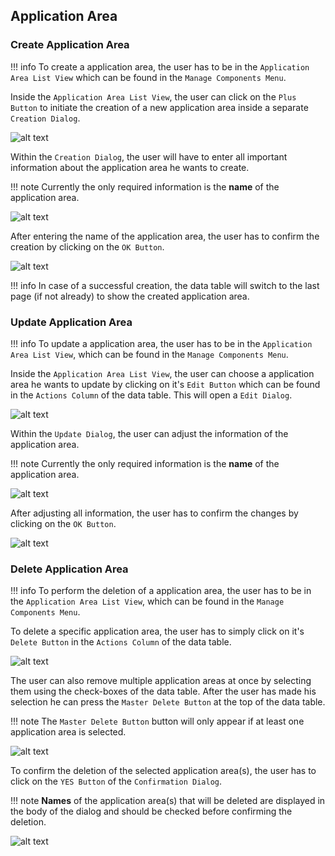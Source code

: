 ## Application Area
### Create Application Area

!!! info 
    To create a application area, the user has to be in the ``Application Area List View`` which can be found in the ``Manage Components Menu``.
	
Inside the ``Application Area List View``, the user can click on the ``Plus Button`` to initiate the creation of a new application area inside a separate ``Creation Dialog``.

![alt text](../images/application_area/Create_Application_Area_-_Step_1.PNG "Open creation dialog")

Within the ``Creation Dialog``, the user will have to enter all important information about the application area he wants to create.

!!! note 
    Currently the only required information is the **name** of the application area.

![alt text](../images/application_area/Create_Application_Area_-_Step_2.PNG "Structure of creation dialog")
	
After entering the name of the application area, the user has to confirm the creation by clicking on the ``OK Button``.

![alt text](../images/application_area/Create_Application_Area_-_Step_3.PNG "Confirm creation")

!!! info 
    In case of a successful creation, the data table will switch to the last page (if not already) to show the created application area.
	
### Update Application Area

!!! info 
    To update a application area, the user has to be in the ``Application Area List View``, which can be found in the ``Manage Components Menu``.
	
Inside the ``Application Area List View``, the user can choose a application area he wants to update by clicking on it's ``Edit Button`` which can be found in the ``Actions Column`` of the data table.
This will open a ``Edit Dialog``.

![alt text](../images/application_area/Update_Application_Area_-_Step_1.PNG "Open update dialog")

Within the ``Update Dialog``, the user can adjust the information of the application area.

!!! note 
    Currently the only required information is the **name** of the application area.

![alt text](../images/application_area/Update_Application_Area_-_Step_2.PNG "Structure of update dialog")
	
After adjusting all information, the user has to confirm the changes by clicking on the ``OK Button``.

![alt text](../images/application_area/Update_Application_Area_-_Step_3.PNG "Confirm update")

### Delete Application Area

!!! info 
    To perform the deletion of a application area, the user has to be in the ``Application Area List View``, which can be found in the ``Manage Components Menu``.
	
To delete a specific application area, the user has to simply click on it's ``Delete Button`` in the ``Actions Column`` of the data table.

![alt text](../images/application_area/Delete_Application_Area_-_Step_1.1.PNG "Delete single application area")

The user can also remove multiple application areas at once by selecting them using the check-boxes of the data table. After the user has made his selection he can press the ``Master Delete Button`` at the top of the data table.

!!! note 
    The ``Master Delete Button`` button will only appear if at least one application area is selected.

![alt text](../images/application_area/Delete_Application_Area_-_Step_1.2.PNG "Delete multiple application areas")
	
To confirm the deletion of the selected application area(s), the user has to click on the ``YES Button`` of the ``Confirmation Dialog``.

!!! note 
    **Names** of the application area(s) that will be deleted are displayed in the body of the dialog and should be checked before confirming the deletion.

![alt text](../images/application_area/Delete_Application_Area_-_Step_2.PNG "Confirm deletion")

